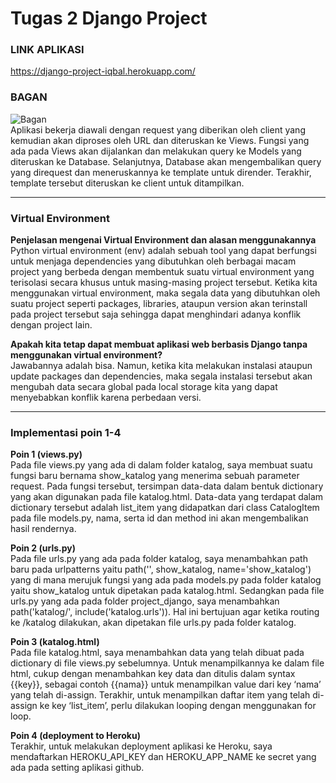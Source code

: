 # Tugas 2 Django Project
### LINK APLIKASI
https://django-project-iqbal.herokuapp.com/

### BAGAN
![Bagan](../static/Framework.jpg?raw=true) 
<br>
Aplikasi bekerja diawali dengan request yang diberikan oleh client yang kemudian akan diproses oleh URL dan diteruskan ke Views. Fungsi yang ada pada Views akan dijalankan dan melakukan query ke Models yang diteruskan ke Database. Selanjutnya, Database akan mengembalikan query yang direquest dan meneruskannya ke template untuk dirender. Terakhir, template tersebut diteruskan ke client untuk ditampilkan.
<br>
<hr>

### Virtual Environment
**Penjelasan mengenai Virtual Environment dan alasan menggunakannya** 
<br>
Python virtual environment (env) adalah sebuah tool yang dapat berfungsi untuk menjaga dependencies yang dibutuhkan oleh berbagai macam project yang berbeda dengan membentuk suatu virtual environment yang terisolasi secara khusus untuk masing-masing project tersebut. Ketika kita menggunakan virtual environment, maka segala data yang dibutuhkan oleh suatu project seperti packages, libraries, ataupun version akan terinstall pada project tersebut saja sehingga dapat menghindari adanya konflik dengan project lain.

**Apakah kita tetap dapat membuat aplikasi web berbasis Django tanpa menggunakan virtual environment?**
<br>
Jawabannya adalah bisa. Namun, ketika kita melakukan instalasi ataupun update packages dan dependencies, maka segala instalasi tersebut akan mengubah data secara global pada local storage kita yang dapat menyebabkan konflik karena perbedaan versi.
<hr>

### Implementasi poin 1-4
**Poin 1 (views.py)**
<br>
Pada file views.py yang ada di dalam folder katalog, saya membuat suatu fungsi baru bernama show_katalog yang menerima sebuah parameter request. Pada fungsi tersebut, tersimpan data-data dalam bentuk dictionary yang akan digunakan pada file katalog.html. Data-data yang terdapat dalam dictionary tersebut adalah list_item yang didapatkan dari class CatalogItem pada file models.py, nama, serta id dan method ini akan mengembalikan hasil rendernya.
<br>

**Poin 2 (urls.py)**
<br>
Pada file urls.py yang ada pada folder katalog, saya menambahkan path baru pada urlpatterns yaitu path('', show_katalog, name='show_katalog') yang di mana merujuk fungsi yang ada pada models.py pada folder katalog yaitu show_katalog untuk dipetakan pada katalog.html. Sedangkan pada file urls.py yang ada pada folder project_django, saya menambahkan path('katalog/', include('katalog.urls')). Hal ini bertujuan agar ketika routing ke /katalog dilakukan, akan dipetakan file urls.py pada folder katalog.
<br>

**Poin 3 (katalog.html)**
<br>
Pada file katalog.html, saya menambahkan data yang telah dibuat pada dictionary di file views.py sebelumnya. Untuk menampilkannya ke dalam file html, cukup dengan menambahkan key data dan ditulis dalam syntax {{key}}, sebagai contoh {{nama}} untuk menampilkan value dari key ‘nama’ yang telah di-assign. Terakhir, untuk menampilkan daftar item yang telah di-assign ke key ‘list_item’, perlu dilakukan looping dengan menggunakan for loop.
<br>

**Poin 4 (deployment to Heroku)**
<br>
Terakhir, untuk melakukan deployment aplikasi ke Heroku, saya mendaftarkan HEROKU_API_KEY dan HEROKU_APP_NAME ke secret yang ada pada setting aplikasi github.
